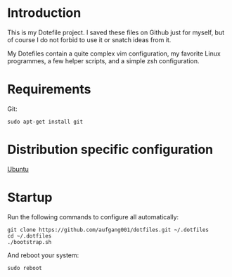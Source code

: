 Introduction
============
This is my Dotefile project. I saved these files on Github just for myself, but of course I do not forbid to use it or snatch ideas from it.

My Dotefiles contain a quite complex vim configuration, my favorite Linux programmes, a few helper scripts, and a simple zsh configuration.


Requirements
============
Git:
    
    sudo apt-get install git    


Distribution specific configuration
===================================
[Ubuntu](ubuntu/README.md)


Startup
=======
Run the following commands to configure all automatically:

    git clone https://github.com/aufgang001/dotfiles.git ~/.dotfiles
    cd ~/.dotfiles
    ./bootstrap.sh


And reboot your system:

    sudo reboot


